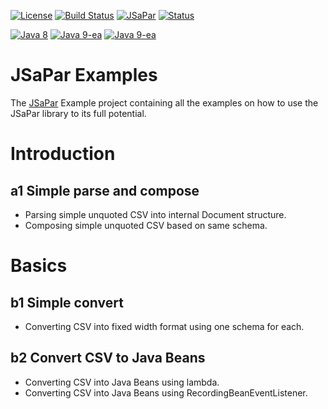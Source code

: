 [![License](https://img.shields.io/badge/License-Apache%202.0-blue.svg)](https://opensource.org/licenses/Apache-2.0) 
[![Build Status](https://travis-ci.org/org-tigris-jsapar/jsapar-examples.png?branch=master)](https://travis-ci.org/org-tigris-jsapar/jsapar-examples)
[![JSaPar](https://img.shields.io/badge/JSaPar-2.0-green.svg)](https://github.com/org-tigris-jsapar/jsapar) 
[![Status](https://img.shields.io/badge/Status-Pre--Alpha-lightgrey.svg)](#Pre-Alpha)

[![Java 8](https://img.shields.io/badge/java-8-brightgreen.svg)](#java-8) 
[![Java 9-ea](https://img.shields.io/badge/java-9-brightgreen.svg)](#java-9) 
[![Java 9-ea](https://img.shields.io/badge/java-10-brightgreen.svg)](#java-10)

# JSaPar Examples
The [JSaPar](https://github.com/org-tigris-jsapar/jsapar) Example project containing all the examples on how to use the JSaPar library to its full potential.

# Introduction
## a1 Simple parse and compose
* Parsing simple unquoted CSV into internal Document structure.
* Composing simple unquoted CSV based on same schema.
# Basics
## b1 Simple convert
* Converting CSV into fixed width format using one schema for each.
## b2 Convert CSV to Java Beans
* Converting CSV into Java Beans using lambda.
* Converting CSV into Java Beans using RecordingBeanEventListener.
